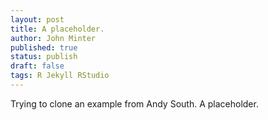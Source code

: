 ```yaml
---
layout: post
title: A placeholder.
author: John Minter
published: true
status: publish
draft: false
tags: R Jekyll RStudio
---
```

 
Trying to clone an example from Andy South. A placeholder.